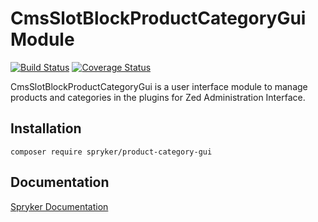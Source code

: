 # CmsSlotBlockProductCategoryGui Module
[![Build Status](https://travis-ci.org/spryker/product-category-gui.svg)](https://travis-ci.org/spryker/product-category-gui)
[![Coverage Status](https://coveralls.io/repos/github/spryker/product-category-gui/badge.svg)](https://coveralls.io/github/spryker/product-category-gui)

CmsSlotBlockProductCategoryGui is a user interface module to manage products and categories in the plugins for Zed Administration Interface.

## Installation

```
composer require spryker/product-category-gui
```

## Documentation

[Spryker Documentation](https://academy.spryker.com/developing_with_spryker/module_guide/modules.html)
